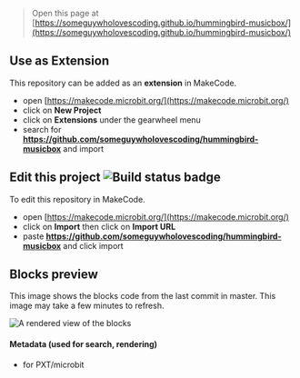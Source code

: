 
> Open this page at [https://someguywholovescoding.github.io/hummingbird-musicbox/](https://someguywholovescoding.github.io/hummingbird-musicbox/)

## Use as Extension

This repository can be added as an **extension** in MakeCode.

* open [https://makecode.microbit.org/](https://makecode.microbit.org/)
* click on **New Project**
* click on **Extensions** under the gearwheel menu
* search for **https://github.com/someguywholovescoding/hummingbird-musicbox** and import

## Edit this project ![Build status badge](https://github.com/someguywholovescoding/hummingbird-musicbox/workflows/MakeCode/badge.svg)

To edit this repository in MakeCode.

* open [https://makecode.microbit.org/](https://makecode.microbit.org/)
* click on **Import** then click on **Import URL**
* paste **https://github.com/someguywholovescoding/hummingbird-musicbox** and click import

## Blocks preview

This image shows the blocks code from the last commit in master.
This image may take a few minutes to refresh.

![A rendered view of the blocks](https://github.com/someguywholovescoding/hummingbird-musicbox/raw/master/.github/makecode/blocks.png)

#### Metadata (used for search, rendering)

* for PXT/microbit
<script src="https://makecode.com/gh-pages-embed.js"></script><script>makeCodeRender("{{ site.makecode.home_url }}", "{{ site.github.owner_name }}/{{ site.github.repository_name }}");</script>

